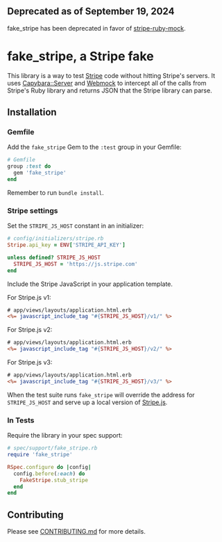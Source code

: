## Deprecated as of September 19, 2024

fake_stripe has been deprecated in favor of [stripe-ruby-mock](https://github.com/stripe-ruby-mock/stripe-ruby-mock).

# fake\_stripe, a Stripe fake

This library is a way to test [Stripe](http://www.stripe.com/) code without hitting Stripe's
servers. It uses
[Capybara::Server](https://github.com/jnicklas/capybara/blob/master/lib/capybara/server.rb)
and [Webmock](https://github.com/bblimke/webmock) to intercept all of the calls from Stripe's
Ruby library and returns JSON that the Stripe library can parse.

## Installation

### Gemfile

Add the `fake_stripe` Gem to the `:test` group in your Gemfile:

```ruby
# Gemfile
group :test do
  gem 'fake_stripe'
end
```

Remember to run `bundle install`.

### Stripe settings

Set the `STRIPE_JS_HOST` constant in an initializer:

```ruby
# config/initializers/stripe.rb
Stripe.api_key = ENV['STRIPE_API_KEY']

unless defined? STRIPE_JS_HOST
  STRIPE_JS_HOST = 'https://js.stripe.com'
end
```

Include the Stripe JavaScript in your application template.

For Stripe.js v1:

```rhtml
# app/views/layouts/application.html.erb
<%= javascript_include_tag "#{STRIPE_JS_HOST}/v1/" %>
```

For Stripe.js v2:

```rhtml
# app/views/layouts/application.html.erb
<%= javascript_include_tag "#{STRIPE_JS_HOST}/v2/" %>
```

For Stripe.js v3:

```rhtml
# app/views/layouts/application.html.erb
<%= javascript_include_tag "#{STRIPE_JS_HOST}/v3/" %>
```

When the test suite runs `fake_stripe` will override the address for
`STRIPE_JS_HOST` and serve up a local version of [Stripe.js](https://stripe.com/docs/stripe.js).

### In Tests

Require the library in your spec support:

```ruby
# spec/support/fake_stripe.rb
require 'fake_stripe'

RSpec.configure do |config|
  config.before(:each) do
    FakeStripe.stub_stripe
  end
end
```

## Contributing

Please see [CONTRIBUTING.md][1] for more details.

[1]: https://github.com/thoughtbot/fake_stripe/blob/master/CONTRIBUTING.md
